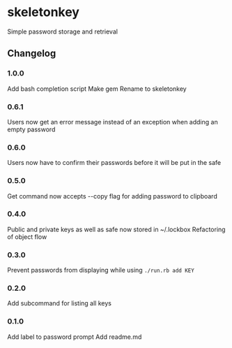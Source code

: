 # skeletonkey
Simple password storage and retrieval

## Changelog

### 1.0.0
Add bash completion script
Make gem
Rename to skeletonkey

### 0.6.1
Users now get an error message instead of an exception when adding an empty password

### 0.6.0
Users now have to confirm their passwords before it will be put in the safe

### 0.5.0
Get command now accepts --copy flag for adding password to clipboard

### 0.4.0
Public and private keys as well as safe now stored in ~/.lockbox
Refactoring of object flow

### 0.3.0
Prevent passwords from displaying while using `./run.rb add KEY`

### 0.2.0
Add subcommand for listing all keys

### 0.1.0
Add label to password prompt
Add readme.md
